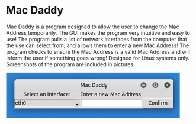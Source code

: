 # Mac Daddy
Mac Daddy is a program designed to allow the user to change the Mac Address temporarily. The GUI makes the program very intuitive and easy to use! The program pulls a list of network interfaces from the computer that the use can select from, and allows them to enter a new Mac Address! The program checks to ensure the Mac Address is a valid Mac Address and will inform the user if something goes wrong! Designed for Linux systems only. Screenshots of the program are included in pictures.

![Mac_Daddy](pictures/1.png)
